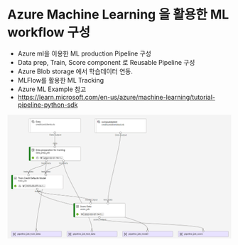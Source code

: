 # Azure Machine Learning 을 활용한 ML workflow 구성
- Azure ml을 이용한 ML production Pipeline 구성
- Data prep, Train, Score component 로 Reusable Pipeline 구성
- Azure Blob storage 에서 학습데이터 연동.  
- MLFlow를 활용한 ML Tracking
- Azure ML Example 참고
- https://learn.microsoft.com/en-us/azure/machine-learning/tutorial-pipeline-python-sdk

![Screenshot that shows the AML Pipeline](media/pipeline.png "Overview of the pipeline")
